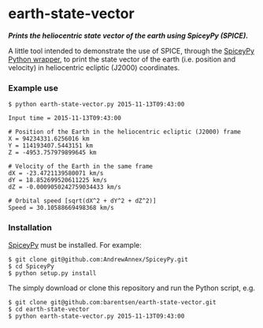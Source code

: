 # earth-state-vector 
***Prints the heliocentric state vector of the earth using SpiceyPy (SPICE).***

A little tool intended to demonstrate the use of SPICE, through the [SpiceyPy Python wrapper](http://spiceypy.readthedocs.org), to print the state vector of the earth (i.e. position and velocity) in heliocentric ecliptic (J2000) coordinates.

### Example use
```
$ python earth-state-vector.py 2015-11-13T09:43:00

Input time = 2015-11-13T09:43:00

# Position of the Earth in the heliocentric ecliptic (J2000) frame
X = 94234331.6256016 km
Y = 114193407.5443151 km
Z = -4953.757979899645 km

# Velocity of the Earth in the same frame
dX = -23.4721139580071 km/s
dY = 18.852699520611225 km/s
dZ = -0.0009050242759034433 km/s

# Orbital speed [sqrt(dX^2 + dY^2 + dZ^2)]
Speed = 30.10588669498368 km/s
```

### Installation

[SpiceyPy](http://spiceypy.readthedocs.org) must be installed.
For example:
```
$ git clone git@github.com:AndrewAnnex/SpiceyPy.git
$ cd SpiceyPy
$ python setup.py install
```

The simply download or clone this repository and run the Python script, e.g.
```
$ git clone git@github.com:barentsen/earth-state-vector.git
$ cd earth-state-vector
$ python earth-state-vector.py 2015-11-13T09:43:00
```
